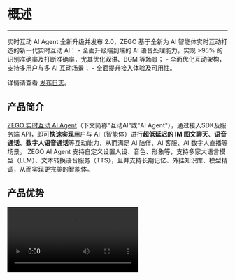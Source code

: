 # 概述

--- 

<Note title="说明">
实时互动 AI Agent 全新升级并发布 2.0，ZEGO 基于全新为 AI 智能体实时互动打造的新一代实时互动 AI：
- 全面升级端到端的 AI 语音处理能力，实现 >95% 的识别准确率及打断准确率，尤其优化双讲、BGM 等场景；
- 全面优化互动架构，支持多用户与多 AI 互动场景；
- 全面提升接入体验及可用性。  

详情请查看 [发布日志](/aiagent-android/introduction/release-notes)。
</Note>

## 产品简介

[ZEGO 实时互动 AI Agent](https://www.zego.im/product/ai-agent)（下文简称"互动AI"或"AI Agent"），通过接入SDK及服务端 API，即可**快速实现**用户与 AI（智能体）进行**超低延迟的 IM 图文聊天**、**语音通话**、**数字人语音通话**等互动能力，从而满足 AI 陪伴、AI 客服、AI 数字人直播等场景。
ZEGO AI Agent 支持自定义设置人设、音色、形象等，支持多家大语言模型（LLM）、文本转换语音服务（TTS），且并支持长期记忆、外挂知识库、模型精调，从而实现更完美的智能体。

## 产品优势

<Video src="https://media-resource.spreading.io/docuo/workspace564/27e54a759d23575969552654cb45bf89/4ad06a985a.mp4" />

### 可多模态互动的智能体
- **人设个性化**：可定义 AI 的性格、人设，通过 Prompt 最佳实践，结合 RAG、LoRA 等方式，更好匹配角色，满足专属需求。
- **丰富音色 & 声音克隆**：适用于情感陪伴、客服、电商等各场景共超百种的超拟人音色，且可音色克隆。
- **多模态互动**：IM 图文消息、实时语音通话、视频通话等。
- **扩展精品照片数字人**：低至 200ms，1 张照片即可赋予 AI 可实时互动形象，唇形准确、面部逼真。

### 实时语音通话能力
- **低至 1s 的延迟回复**。全程流式处理，基于自研 MSDN（实时有序数据网络）全球网络节点就近接入，实现全球低至 1s 的延迟。
- **仅 500ms 的自然语音打断**。人声检测迅速且精准判断，平滑打断不突兀，连续打断无串音。
- **说话状态精确判断**。不影响回复延迟情况下，拒绝一句话被错误断成多句，AI 回复更精准。

### 专为智能体打造的AI音频处理能力。
- **AI 降噪（AI ANS）**。消除环境噪声、音乐声、远处环境人声等，支持在办公室、居家、车中等各种环境下互动。
- **AI 人声检测（AI VAD）**。精确识别有效人声，过滤"嗯"、"喔"等等轻声回应及咳嗽、类人声等噪音。
- **AI 回声消除（AI AEC）**。精准消除被麦克风回采的 AI 声音、背景音乐等，拒绝 AI 讲话打断 AI，提高打断 AI 时的语音准确性。同时结合音量闪避、播放音量自适应等功能。

### 个性化接入
- **便捷接入**：不到10行代码，即可将智能体加入IM、实时语音通话、数字人实时通话中。
- **大语言模型及文本转语音等插件灵活选择**：火山方舟（豆包）、MiniMax、火山引擎、阿里云、阶跃星辰等国内外多厂商支持，且可支持开源模型。
- **高可用低成本服务**：针对语音识别（ASR）、大语言模型（LLM）、文本转语音（TTS） 的调用充分优化，有效利用并发资源及用量，降低整体链路成本。

## 产品功能

<table>
  <colgroup>
    <col />
    <col />
    <col />
  </colgroup>
<tbody><tr>
<th>功能模块</th>
<th>功能</th>
<th>功能说明</th>
</tr>
<tr>
<td rowspan="7">与智能体实现语音通话</td>
<td>[创建、更改、删除、查询智能体](/aiagent-server/quick-start)</td>
<td>创建智能体，包括调整智能体虚拟用户的基本信息描述，包括人设（系统提示词）、音色等，以及智能体使用的大语言模型（LLM）、文本转语音（TTS）等参数。</td>
</tr>
<tr>
<td>[单人发起智能体语音通话](/aiagent-android/quick-start)</td>
<td>通过创建智能体，实现最低至 1s 延迟的与AI进行实时语音通话。</td>
</tr>
<tr>
<td>多人与智能体互动（内测）</td>
<td>通过创建群智能体实例，实现多人与单智能体互动的能力。<Note title="说明">功能内测中，详情请联系 ZEGO 商务。</Note></td>
</tr>
<tr>
<td>单人与多智能体互动（内测）</td>
<td>通过创建智能体，并按照配置音色映射规则，实现单用户与多智能体互动。<Note title="说明">功能内测中，详情请联系 ZEGO 商务。</Note></td>
</tr>
<tr>
<td>专为 AI 互动的AI音频处理能力</td>
<td>自动过滤对话过程中用户侧产生的嘈杂音，并消除远场人声，实现更精准的语音打断效果、更准确的 ASR 语音识别效果。</td>
</tr>
<tr>
<td>自然语音打断</td>
<td>在实时语音通话过程中，智能体智能识别用户的对话打断意图，并停止智能体的输出。</td>
</tr>
<tr>
<td>实时播报</td>
<td>智能体和用户的对话信息将会被实时转换成文字，并由客户端展示。</td>
</tr>
<tr>
<td rowspan="10">基础能力</td>
<td>[大语言模型（LLM）管理](/aiagent-server/guides/configuring-llm)</td>
<td>调整智能体所应用大语言模型（LLM）。<ul><li>商用 LLM：OpenAI、MiniMax、通义千问、火山方舟（豆包）、阶跃星辰、文心一言。</li><li>兼容 [OpenAI Chat Completions API](https://platform.openai.com/docs/api-reference/chat) 的开源 LLM。</li></ul></td>
</tr>
<tr>
<td>文本转语音（TTS）管理</td>
<td>支持各类文本转语音TTS及相关能力：<ul><li>支持的服务提供商：火山引擎（单向流式 &amp; 双向流式）、阿里云（CosyVoice）、MiniMax；</li><li>针对厂商的各类模型、公共音色、音色克隆，且支持语速、语调等调节。</li></ul></td>
</tr>
<tr>
<td>数字人管理</td>
<td>基于 ZEGO 数字人，将数字人形象结合到 RTC 实时视频互动中。其中精品照片数字人，仅需一张照片或图片，即可获得1080P的数字人，并可在语音通话时赋予 AI 形象。</td>
</tr>
<tr>
<td>增删改智能体实例</td>
<td>创建或删除某一个AI Agent 的实例，从而开启一次与智能体的语音、数字人互动。</td>
</tr>
<tr>
<td>[获取智能体状态](/aiagent-server/guides/get-ai-agent-status)</td>
<td>接收相应的服务端回调来获取智能体开始说话、结束说话状态；同时可通过查询智能体状态API，获取包括空闲中、聆听中、思考中、讲话中等状态。</td>
</tr>
<tr>
<td>[记忆（上下文）来源](/aiagent-server/advanced/ai-short-term-memory#设置初始记忆)</td>
<td>智能体的记忆（上下文），可通过外置传入记忆，也可通过绑定即时通讯（ZIM）的历史记录传入。</td>
</tr>
<tr>
<td>[记忆（上下文）更新](/aiagent-server/advanced/ai-short-term-memory#重置智能体实例上下文列表)</td>
<td>在本次智能体实例生命周期中，记录每次对话的内容，并作为后续上下文消息作为智能体记忆。记忆可被清除，重新开启对话。</td>
</tr>
<tr>
<td>[记忆（上下文）归档](/aiagent-server/advanced/ai-short-term-memory#语音通话结束后归档记忆)</td>
<td>将用户与智能体的对话转化为文本信息并存储</td>
</tr>
<tr>
<td>[语音识别热词](/aiagent-server/guides/configuring-asr-hot-word)</td>
<td>针对角色名称等专用词汇，可以通过设置临时热词，提高语音识别的准确率。</td>
</tr>
<tr>
<td>[主动调用 LLM](/aiagent-server/guides/proactive-invocation-of-llm-and-tts)</td>
<td>模拟用户提问，自定义发送消息给 LLM，LLM 响应后通过 TTS 向用户发送语音。可用于实现基于上下文的欢迎语等场景。</td>
</tr>
<tr>
<td>[主动调用 TTS](/aiagent-server/guides/proactive-invocation-of-llm-and-tts)</td>
<td>可随时调用 TTS，实现 AI 的主动播报，从而满足 AI 欢迎语、提醒用户等场景。且支持配置是否加入历史记录和上下文</td>
</tr>
<tr>
<td rowspan="3">进阶能力</td>
<td>[智能体打断模式控制](/aiagent-server/guides/interrupt-agent-speech)</td>
<td>智能体说话被打断的形式可包含多种，且可多选：<ul><li>自然语音打断。当智能体接受到语音，即用户说话时，打断智能体说话。</li><li>手动打断。通过服务端 API 控制打断，从而实现用户通过按钮，或业务侧管理打断。</li></ul></td>
</tr>
<tr>
<td>过滤 LLM 输出、TTS 输入</td>
<td>基于一定规则进行过滤，例如中英文括号、emoji表情等，更可控的 AI 行为。</td>
</tr>
<tr>
<td>[语音识别断句优化](/aiagent-server/advanced/speech-segmentation-control)</td>
<td>支持人声检测的断句阈值设置、停顿时长设置，从而实现延迟和语音断句之间的平衡。</td>
</tr>
<tr>
<td rowspan="6">最佳实践</td>
<td>[角色扮演提示词](/aiagent-server/best-practices/role-playing-system-prompt)</td>
<td>将智能体使用于角色扮演时，系统提示词（system prompt）如何撰写，可以更好的展现效果。</td>
</tr>
<tr>
<td>结合 RAG 更好的输出</td>
<td>支持您针对 AI 外挂知识库，从而实现更多基础话术、公司信息等内容。</td>
</tr>
<tr>
<td>[实现与 AI 进行 IM 聊天并发起语音通话](/aiagent-server/best-practices/interact-with-the-in-app-chat)</td>
<td>基于ZIM，实现与AI的文本消息互动，并能够共享记忆发起语音通话。</td>
</tr>
<tr>
<td>记忆模块</td>
<td>针对持续时间跨度较长，且需要AI记忆用户的更多基本信息（例如年龄、出生地、偏好）等，进行定期总结和沉淀，实现更智能的AI交互。</td>
</tr>
<tr>
<td>LoRA、SFT 模型微调</td>
<td>对 AI 的人设诉求非常高时，可以针对 LLM 进行精调。例如克隆主播代替真人的场景。</td>
</tr>
<tr>
<td>[克隆音色并应用在 AI 语音对话中](/aiagent-server/best-practices/clone-voice)</td>
<td>将克隆的音色，适用于语音通话过程中，实现与特定音色的智能体通话。</td>
</tr>
</tbody></table>